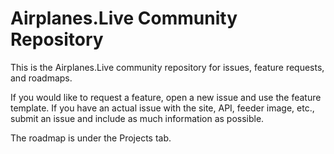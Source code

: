 # Airplanes.Live Community Repository

This is the Airplanes.Live community repository for issues, feature requests, and roadmaps.

If you would like to request a feature, open a new issue and use the feature template. If you have an actual issue with the site, API, feeder image, etc., submit an issue and include as much information as possible.

The roadmap is under the Projects tab.
